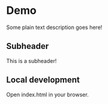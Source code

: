 # Demo

Some plain text description goes here!


## Subheader

This is a subheader!

## Local development

Open index.html in your browser.